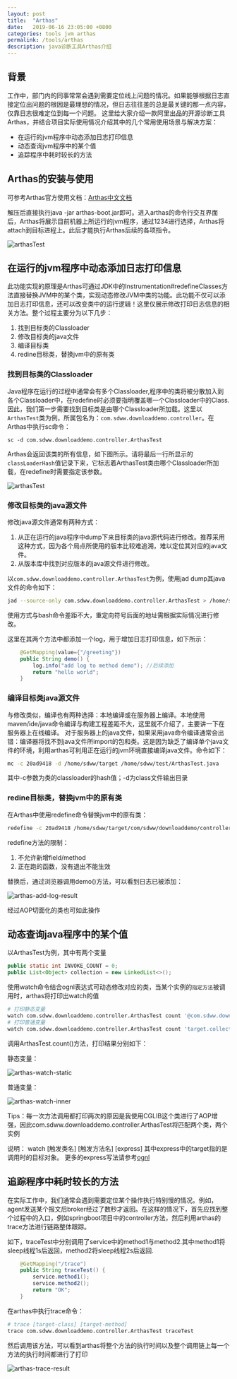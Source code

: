 ```yaml
---
layout: post
title:  "Arthas"
date:   2019-06-16 23:05:00 +0800
categories: tools jvm arthas
permalink: /tools/arthas
description: java诊断工具Arthas介绍
---
```


## 背景
工作中，部门内的同事常常会遇到需要定位线上问题的情况。如果能够根据日志直接定位出问题的根因是最理想的情况，但日志往往差的总是最关键的那一点内容，仅靠日志很难定位到每一个问题。
这里给大家介绍一款阿里出品的开源诊断工具Arthas，并结合项目实际使用情况介绍其中的几个常用使用场景与解决方案：

 - 在运行的jvm程序中动态添加日志打印信息
 - 动态查询jvm程序中的某个值
 - 追踪程序中耗时较长的方法

## Arthas的安装与使用
可参考Arthas官方使用文档：[Arthas中文文档](https://alibaba.github.io/arthas/)

解压后直接执行java -jar arthas-boot.jar即可。进入arthas的命令行交互界面后，Arthas将展示目前机器上所运行的jvm程序，通过1234进行选择，Arthas将attach到目标进程上。此后才能执行Arthas后续的各项指令。

![arthasTest](../resources/img/arthas-attach.png)

## 在运行的jvm程序中动态添加日志打印信息
此功能实现的原理是Arthas可通过JDK中的Instrumentation#redefineClasses方法直接替换JVM中的某个类，实现动态修改JVM中类的功能。此功能不仅可以添加日志打印信息，还可以改变类中的运行逻辑！这里仅展示修改打印日志信息的相关方法。整个过程主要分为以下几步：

1. 找到目标类的Classloader
2. 修改目标类的java文件
3. 编译目标类
4. redine目标类，替换jvm中的原有类

### 找到目标类的Classloader
Java程序在运行的过程中通常会有多个Classloader,程序中的类将被分散加入到各个Classloader中，在redefine时必须要指明覆盖哪一个Classloader中的Class.
因此，我们第一步需要找到目标类是由哪个Classloader所加载。这里以`ArthasTest`类为例，所属包名为：`com.sdww.downloaddemo.controller`。在Arthas中执行sc命令：
```
sc -d com.sdww.downloaddemo.controller.ArthasTest
```
Arthas会返回该类的所有信息，如下图所示。请将最后一行所显示的`classLoaderHash`值记录下来，它标志着ArthasTest类由哪个Classloader所加载，在redefine时需要指定该参数。

![arthasTest](../resources/img/arthas-class-info.png)

### 修改目标类的java源文件
修改java源文件通常有两种方式：

1. 从正在运行的java程序中dump下来目标类的java源代码进行修改。推荐采用这种方式，因为各个局点所使用的版本比较难追溯，难以定位其对应的java文件。
2. 从版本库中找到对应版本的java源文件进行修改。

以`com.sdww.downloaddemo.controller.ArthasTest`为例，使用jad dump其java文件的命令如下：
``` bash
jad --source-only com.sdww.downloaddemo.controller.ArthasTest > /home/sdww/test/ArthasTest.java
```
使用方式与bash命令差距不大，重定向符号后面的地址需根据实际情况进行修改。

这里在其两个方法中都添加一个log，用于增加日志打印信息，如下所示：
```java
    @GetMapping(value={"/greeting"})
    public String demo() {
        log.info("add log to method demo"); //后续添加
        return "hello world";
    }
```

### 编译目标类java源文件
与修改类似，编译也有两种选择：本地编译或在服务器上编译。本地使用maven/ide/java命令编译与构建工程差距不大，这里就不介绍了，主要讲一下在服务器上在线编译。
对于服务器上的java文件，如果采用java命令编译通常会出错：编译器将找不到java文件所import的包和类。这是因为缺乏了编译单个java文件的环境，利用arthas可利用正在运行的jvm环境直接编译java文件。命令如下：
``` bash
mc -c 20ad9418 -d /home/sdww/target /home/sdww/test/ArthasTest.java
```
其中-c参数为类的classloader的hash值；-d为class文件输出目录

### redine目标类，替换jvm中的原有类
在Arthas中使用redefine命令替换jvm中的原有类：
``` bash
redefine -c 20ad9418 /home/sdww/target/com/sdww/downloaddemo/controller/ArthasTest.class
```
redefine方法的限制：

1. 不允许新增field/method
2. 正在跑的函数，没有退出不能生效

替换后，通过浏览器调用demo()方法，可以看到日志已被添加：

![arthas-add-log-result](../resources/img/arthas-add-log-result.png)

经过AOP切面化的类也可如此操作

## 动态查询java程序中的某个值
以ArthasTest为例，其中有两个变量
``` java
public static int INVOKE_COUNT = 0;
public List<Object> collection = new LinkedList<>();
```
使用watch命令结合ognl表达式可动态修改对应的类，当某个实例的`指定方法`被调用时，arthas将打印出watch的值
``` bash
# 打印静态变量
watch com.sdww.downloaddemo.controller.ArthasTest count '@com.sdww.downloaddemo.controller.ArthasTest@INVOKE_COUNT'
# 打印普通变量
watch com.sdww.downloaddemo.controller.ArthasTest count 'target.collection'
```
调用ArthasTest.count()方法，打印结果分别如下：

静态变量：

![arthas-watch-static](../resources/img/arthas-watch-static.png)

普通变量：

![arthas-watch-inner](../resources/img/arthas-watch-inner.png)

Tips：每一次方法调用都打印两次的原因是我使用CGLIB这个类进行了AOP增强，因此com.sdww.downloaddemo.controller.ArthasTest将匹配两个类，两个实例

说明：
watch [触发类名] [触发方法名] [express]
其中express中的target指的是调用时的目标对象。
更多的express写法请参考[ognl](https://commons.apache.org/proper/commons-ognl/language-guide.html)

## 追踪程序中耗时较长的方法
在实际工作中，我们通常会遇到需要定位某个操作执行特别慢的情况。例如，agent发送某个报文后broker经过了数秒才返回。在这样的情况下，首先应找到整个过程中的入口，例如springboot项目中的controller方法，然后利用arthas的trace方法进行链路整体跟踪。

如下，traceTest中分别调用了service中的method1与method2.其中method1将sleep线程1s后返回，method2将sleep线程2s后返回.
``` java
    @GetMapping("/trace")
    public String traceTest() {
        service.method1();
        service.method2();
        return "OK";
    }
```
在arthas中执行trace命令：
``` bash
# trace [target-class] [target-method]
trace com.sdww.downloaddemo.controller.ArthasTest traceTest
```
然后调用该方法，可以看到arthas将整个方法的执行时间以及整个调用链上每一个方法的执行时间都进行了打印

![arthas-trace-result](../resources/img/arthas-trace-result.png)